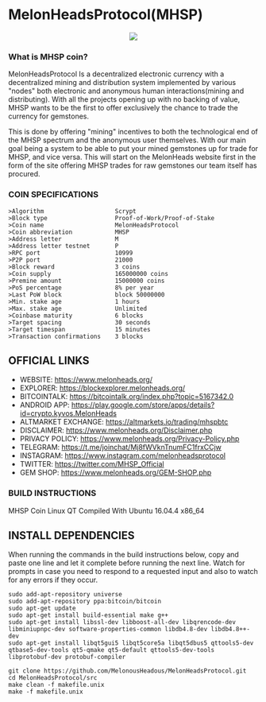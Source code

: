 # MelonHeadsProtocol(MHSP)

<p style="text-align:center;"><img src="https://www.melonheads.org/resources/Second_MelonHead_Coin_Side_A.png.opt549x549o0%2C0s549x549.png"></p>

### What is MHSP coin?

MelonHeadsProtocol Is a decentralized electronic currency with a decentralized mining and distribution system implemented by various "nodes" both electronic and anonymous human interactions(mining and distributing). With all the projects opening up with no backing of value, MHSP wants to be the first to offer exclusively the chance to trade the currency for gemstones.

This is done by offering "mining" incentives to both the technological end of the MHSP spectrum and the anonymous user themselves. With our main goal being a system to be able to put your mined gemstones up for trade for MHSP, and vice versa. This will start on the MelonHeads website first in the form of the site offering MHSP trades for raw gemstones our team itself has procured.

### COIN SPECIFICATIONS

```
>Algorithm                    Scrypt
>Block type                   Proof-of-Work/Proof-of-Stake
>Coin name                    MelonHeadsProtocol
>Coin abbreviation            MHSP
>Address letter               M
>Address letter testnet       P
>RPC port                     10999
>P2P port                     21000
>Block reward                 3 coins
>Coin supply                  165000000 coins
>Premine amount               15000000 coins
>PoS percentage               8% per year
>Last PoW block               block 50000000
>Min. stake age               1 hours
>Max. stake age               Unlimited
>Coinbase maturity            6 blocks
>Target spacing               30 seconds
>Target timespan              15 minutes
>Transaction confirmations    3 blocks
```

## OFFICIAL LINKS

  * WEBSITE: https://www.melonheads.org/
  * EXPLORER: https://blockexplorer.melonheads.org/
  * BITCOINTALK: https://bitcointalk.org/index.php?topic=5167342.0
  * ANDROID APP: https://play.google.com/store/apps/details?id=crypto.kyvos.MelonHeads
  * ALTMARKET EXCHANGE: https://altmarkets.io/trading/mhspbtc
  * DISCLAIMER: https://www.melonheads.org/Disclaimer.php
  * PRIVACY POLICY: https://www.melonheads.org/Privacy-Policy.php
  * TELEGRAM: https://t.me/joinchat/Mj8fWVknTnumFC1frxCCjw
  * INSTAGRAM: https://www.instagram.com/melonheadsprotocol
  * TWITTER: https://twitter.com/MHSP_Official
  * GEM SHOP: https://www.melonheads.org/GEM-SHOP.php

### BUILD INSTRUCTIONS
MHSP Coin Linux QT Compiled With Ubuntu 16.04.4 x86_64

INSTALL DEPENDENCIES
---------------------

When running the commands in the build instructions below, copy and paste one line and let it complete before running the next line. Watch for prompts in case you need to respond to a requested input and also to watch for any errors if they occur.
```
sudo add-apt-repository universe
sudo add-apt-repository ppa:bitcoin/bitcoin
sudo apt-get update
sudo apt-get install build-essential make g++
sudo apt-get install libssl-dev libboost-all-dev libqrencode-dev libminiupnpc-dev software-properties-common libdb4.8-dev libdb4.8++-dev
sudo apt-get install libqt5gui5 libqt5core5a libqt5dbus5 qttools5-dev qtbase5-dev-tools qt5-qmake qt5-default qttools5-dev-tools libprotobuf-dev protobuf-compiler
```
```
git clone https://github.com/MelonousHeadous/MelonHeadsProtocol.git
cd MelonHeadsProtocol/src
make clean -f makefile.unix
make -f makefile.unix
```
